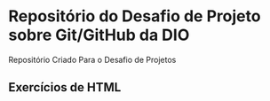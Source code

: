 #  Repositório do Desafio de Projeto sobre Git/GitHub da DIO

<p>Repositório Criado Para o Desafio de Projetos</p>


## Exercícios de HTML

